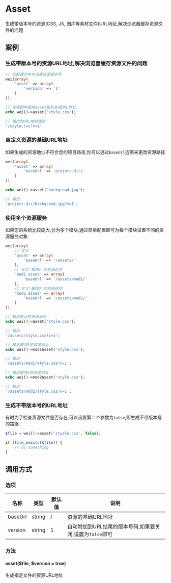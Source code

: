 Asset
=====

生成带版本号的资源(CSS, JS, 图片等素材文件)URL地址,解决浏览器缓存资源文件的问题

案例
----

### 生成带版本号的资源URL地址,解决浏览器缓存资源文件的问题

```php
// 在配置文件中设置资源版本号
wei(array(
    'asset' => array(
        'version' => '1'
    )
));

// 在视图中使用asset服务生成URL地址
echo wei()->asset('style.css');

// 输出的URL地址类似
'/style.css?v=1'
```

### 自定义资源的基础URL地址

如果生成的资源地址不符合您的项目路径,你可以通过`baseUrl`选项来更改资源路径

```php
wei(array(
    'asset' => array(
        'baseUrl' => 'project-dir/'
    )
));

echo wei()->asset('backgroud.jpg');

// 输出
'project-dir/backgroud.jpg?v=1';
```

### 使用多个资源服务

如果您的系统比较庞大,分为多个模块,通过简单配置即可为每个模块设置不同的资源服务对象.

```php
wei(array(
    // 定义
    'asset' => array(
        'baseUrl' => '/assets/'
    ),
    // 定义'模块1'的资源选项
    'mod1.asset' => array(
        'baseUrl' => '/assets/mod1/'
    ),
    // 定义'模块2'的资源选项
    'mod2.asset' => array(
        'baseUrl' => '/assets/mod2/'
    )
));

// 输出默认的资源地址
echo wei()->asset('style.css');

// 输出
'/assets/style.css?v=1';

// 输出模块1的资源地址
echo wei()->mod1Asset('style.css');

// 输出
'/assets/mod1/style.css?v=1';

// 输出模块2的资源地址
echo wei()->mod2Asset('style.css');

// 输出
'/assets/mod2/style.css?v=1';
```

### 生成不带版本号的URL地址

有时为了检查资源文件是否存在,可以设置第二个参数为`false`,即生成不带版本号的路径.

```php
$file = wei()->asset('styele.css', false);

if (file_exists($file)) {
    // do something
}
```

调用方式
--------

### 选项

名称                | 类型    | 默认值    | 说明
--------------------|---------|-----------|------
baseUrl             | string  | /         | 资源的基础URL地址
version             | string  | 1         | 自动附加到URL结尾的版本号码,如果要关闭,设置为`false`即可

### 方法

#### asset($file, $version = true)
生成指定文件的资源URL地址